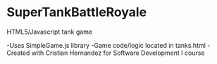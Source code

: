 # SuperTankBattleRoyale
HTML5/Javascript tank game


-Uses SimpleGame.js library
-Game code/logic located in tanks.html
-Created with Cristian Hernandez for Software Development I course
